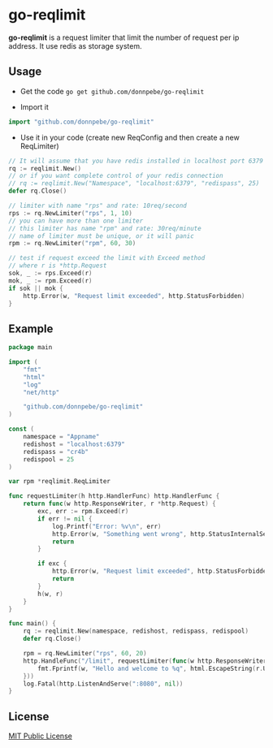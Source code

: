 go-reqlimit
===========

**go-reqlimit** is a request limiter that limit the number of request per ip address. It use redis as storage system.

Usage
-----
- Get the code
```go get github.com/donnpebe/go-reqlimit```

- Import it
```Go
import "github.com/donnpebe/go-reqlimit"
```

- Use it in your code (create new ReqConfig and then create a new ReqLimiter)
```Go
// It will assume that you have redis installed in localhost port 6379 and doesn't have a password 
rq := reqlimit.New()
// or if you want complete control of your redis connection
// rq := reqlimit.New("Namespace", "localhost:6379", "redispass", 25)
defer rq.Close()

// limiter with name "rps" and rate: 10req/second
rps := rq.NewLimiter("rps", 1, 10)
// you can have more than one limiter
// this limiter has name "rpm" and rate: 30req/minute
// name of limiter must be unique, or it will panic
rpm := rq.NewLimiter("rpm", 60, 30)

// test if request exceed the limit with Exceed method
// where r is *http.Request
sok, _ := rps.Exceed(r)
mok, _ := rpm.Exceed(r)
if sok || mok {
	http.Error(w, "Request limit exceeded", http.StatusForbidden)
}
```

Example
-------

```Go
package main

import (
	"fmt"
	"html"
	"log"
	"net/http"

	"github.com/donnpebe/go-reqlimit"
)

const (
	namespace = "Appname"
	redishost = "localhost:6379"
	redispass = "cr4b"
	redispool = 25
)

var rpm *reqlimit.ReqLimiter

func requestLimiter(h http.HandlerFunc) http.HandlerFunc {
	return func(w http.ResponseWriter, r *http.Request) {
		exc, err := rpm.Exceed(r)
		if err != nil {
			log.Printf("Error: %v\n", err)
			http.Error(w, "Something went wrong", http.StatusInternalServerError)
			return
		}

		if exc {
			http.Error(w, "Request limit exceeded", http.StatusForbidden)
			return
		}
		h(w, r)
	}
}

func main() {
	rq := reqlimit.New(namespace, redishost, redispass, redispool)
	defer rq.Close()

	rpm = rq.NewLimiter("rps", 60, 20)
	http.HandleFunc("/limit", requestLimiter(func(w http.ResponseWriter, r *http.Request) {
		fmt.Fprintf(w, "Hello and welcome to %q", html.EscapeString(r.URL.Path))
	}))
	log.Fatal(http.ListenAndServe(":8080", nil))
}
```

License
-------

[MIT Public License](https://github.com/donnpebe/go-reqlimit/blob/master/LICENSE)
